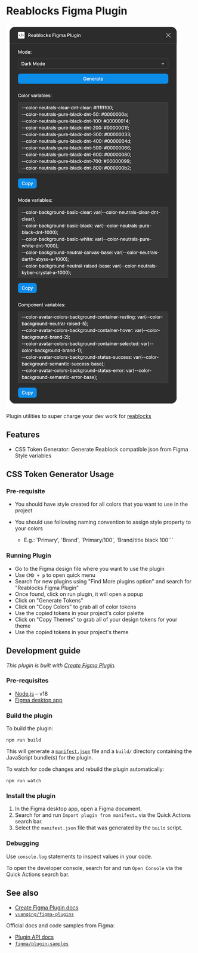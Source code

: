 # Reablocks Figma Plugin

![screenshot](screenshot-plugin.png)

Plugin utilities to super charge your dev work for [reablocks](https://github.com/reaviz/reablocks)

## Features

- CSS Token Generator: Generate Reablock compatible json from Figma Style variables

## CSS Token Generator Usage

### Pre-requisite

- You should have style created for all colors that you want to use in the project
- You should use following naming convention to assign style property to your colors

  - E.g.: 'Primary', 'Brand', 'Primary/100', 'Brand/title black 100'``

### Running Plugin

- Go to the Figma design file where you want to use the plugin
- Use `CMD + p` to open quick menu
- Search for new plugins using "Find More plugins option" and search for "Reablocks Figma Plugin"
- Once found, click on run plugin, it will open a popup
- Click on "Generate Tokens"
- Click on "Copy Colors" to grab all of color tokens
- Use the copied tokens in your project's color palette
- Click on "Copy Themes" to grab all of your design tokens for your theme
- Use the copied tokens in your project's theme

## Development guide

*This plugin is built with [Create Figma Plugin](https://yuanqing.github.io/create-figma-plugin/).*

### Pre-requisites

- [Node.js](https://nodejs.org) – v18
- [Figma desktop app](https://figma.com/downloads/)

### Build the plugin

To build the plugin:

```
npm run build
```

This will generate a [`manifest.json`](https://figma.com/plugin-docs/manifest/) file and a `build/` directory containing the JavaScript bundle(s) for the plugin.

To watch for code changes and rebuild the plugin automatically:

```
npm run watch
```

### Install the plugin

1. In the Figma desktop app, open a Figma document.
2. Search for and run `Import plugin from manifest…` via the Quick Actions search bar.
3. Select the `manifest.json` file that was generated by the `build` script.

### Debugging

Use `console.log` statements to inspect values in your code.

To open the developer console, search for and run `Open Console` via the Quick Actions search bar.

## See also

- [Create Figma Plugin docs](https://yuanqing.github.io/create-figma-plugin/)
- [`yuanqing/figma-plugins`](https://github.com/yuanqing/figma-plugins#readme)

Official docs and code samples from Figma:

- [Plugin API docs](https://figma.com/plugin-docs/)
- [`figma/plugin-samples`](https://github.com/figma/plugin-samples#readme)
